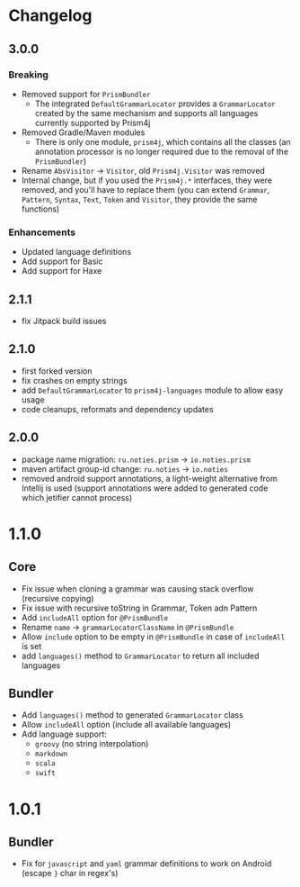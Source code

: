 # Changelog

## 3.0.0

### Breaking

* Removed support for `PrismBundler`
  * The integrated `DefaultGrammarLocator` provides a `GrammarLocator` created by the same mechanism and supports all
  languages currently supported by Prism4j
* Removed Gradle/Maven modules
  * There is only one module, `prism4j`, which contains all the classes (an annotation processor is no longer required due
  to the removal of the `PrismBundler`)
* Rename `AbsVisitor` -> `Visitor`, old `Prism4j.Visitor` was removed
* Internal change, but if you used the `Prism4j.*` interfaces, they were removed, and you'll have to replace them
(you can extend `Grammar`, `Pattern`, `Syntax`, `Text`, `Token` and `Visitor`, they provide the same functions)

### Enhancements

* Updated language definitions
* Add support for Basic
* Add support for Haxe

## 2.1.1

* fix Jitpack build issues

## 2.1.0

* first forked version
* fix crashes on empty strings
* add `DefaultGrammarLocator` to `prism4j-languages` module to allow easy usage
* code cleanups, reformats and dependency updates

## 2.0.0

* package name migration: `ru.noties.prism` -&gt; `io.noties.prism`
* maven artifact group-id change: `ru.noties` -&gt; `io.noties`
* removed android support annotations, a light-weight alternative from Intellij is used (support annotations were added
  to generated code which jetifier cannot process)

# 1.1.0

## Core

* Fix issue when cloning a grammar was causing stack overflow (recursive copying)
* Fix issue with recursive toString in Grammar, Token adn Pattern
* Add `includeAll` option for `@PrismBundle`
* Rename `name` -> `grammarLocatorClassName` in `@PrismBundle`
* Allow `include` option to be empty in `@PrismBundle` in case of `includeAll` is set
* add `languages()` method to `GrammarLocator` to return all included languages

## Bundler

* Add `languages()` method to generated `GrammarLocator` class
* Allow `includeAll` option (include all available languages)
* Add language support:
    * `groovy` (no string interpolation)
    * `markdown`
    * `scala`
    * `swift`

# 1.0.1

## Bundler

* Fix for `javascript` and `yaml` grammar definitions to work on Android (escape `}` char in regex's)